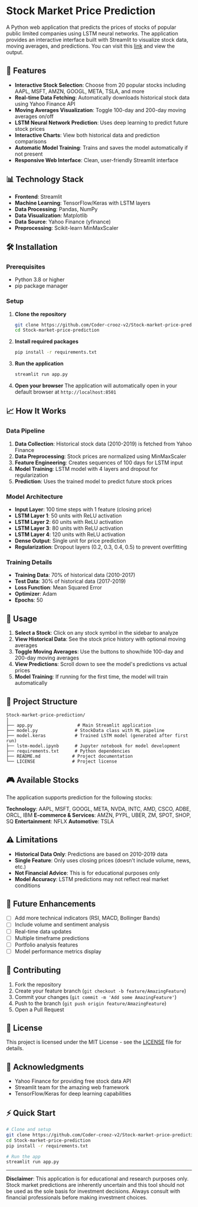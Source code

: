 # Stock Market Price Prediction

A Python web application that predicts the prices of stocks of popular public limited companies using LSTM neural networks. The application provides an interactive interface built with Streamlit to visualize stock data, moving averages, and predictions. You can visit this [link](https://stock-market-lstm.streamlit.app) and view the output.

## 🚀 Features

- **Interactive Stock Selection**: Choose from 20 popular stocks including AAPL, MSFT, AMZN, GOOGL, META, TSLA, and more
- **Real-time Data Fetching**: Automatically downloads historical stock data using Yahoo Finance API
- **Moving Averages Visualization**: Toggle 100-day and 200-day moving averages on/off
- **LSTM Neural Network Prediction**: Uses deep learning to predict future stock prices
- **Interactive Charts**: View both historical data and prediction comparisons
- **Automatic Model Training**: Trains and saves the model automatically if not present
- **Responsive Web Interface**: Clean, user-friendly Streamlit interface

## 📊 Technology Stack

- **Frontend**: Streamlit
- **Machine Learning**: TensorFlow/Keras with LSTM layers
- **Data Processing**: Pandas, NumPy
- **Data Visualization**: Matplotlib
- **Data Source**: Yahoo Finance (yfinance)
- **Preprocessing**: Scikit-learn MinMaxScaler

## 🛠️ Installation

### Prerequisites

- Python 3.8 or higher
- pip package manager

### Setup

1. **Clone the repository**

   ```bash
   git clone https://github.com/Coder-crooz-v2/Stock-market-price-prediction.git
   cd Stock-market-price-prediction
   ```

2. **Install required packages**

   ```bash
   pip install -r requirements.txt
   ```

3. **Run the application**

   ```bash
   streamlit run app.py
   ```

4. **Open your browser**
   The application will automatically open in your default browser at `http://localhost:8501`

## 📈 How It Works

### Data Pipeline

1. **Data Collection**: Historical stock data (2010-2019) is fetched from Yahoo Finance
2. **Data Preprocessing**: Stock prices are normalized using MinMaxScaler
3. **Feature Engineering**: Creates sequences of 100 days for LSTM input
4. **Model Training**: LSTM model with 4 layers and dropout for regularization
5. **Prediction**: Uses the trained model to predict future stock prices

### Model Architecture

- **Input Layer**: 100 time steps with 1 feature (closing price)
- **LSTM Layer 1**: 50 units with ReLU activation
- **LSTM Layer 2**: 60 units with ReLU activation
- **LSTM Layer 3**: 80 units with ReLU activation
- **LSTM Layer 4**: 120 units with ReLU activation
- **Dense Output**: Single unit for price prediction
- **Regularization**: Dropout layers (0.2, 0.3, 0.4, 0.5) to prevent overfitting

### Training Details

- **Training Data**: 70% of historical data (2010-2017)
- **Test Data**: 30% of historical data (2017-2019)
- **Loss Function**: Mean Squared Error
- **Optimizer**: Adam
- **Epochs**: 50

## 🎯 Usage

1. **Select a Stock**: Click on any stock symbol in the sidebar to analyze
2. **View Historical Data**: See the stock price history with optional moving averages
3. **Toggle Moving Averages**: Use the buttons to show/hide 100-day and 200-day moving averages
4. **View Predictions**: Scroll down to see the model's predictions vs actual prices
5. **Model Training**: If running for the first time, the model will train automatically

## 📂 Project Structure

```
Stock-market-price-prediction/
│
├── app.py                 # Main Streamlit application
├── model.py              # StockData class with ML pipeline
├── model.keras           # Trained LSTM model (generated after first run)
├── lstm-model.ipynb      # Jupyter notebook for model development
├── requirements.txt      # Python dependencies
├── README.md            # Project documentation
└── LICENSE              # Project license
```

## 🎮 Available Stocks

The application supports prediction for the following stocks:

**Technology**: AAPL, MSFT, GOOGL, META, NVDA, INTC, AMD, CSCO, ADBE, ORCL, IBM
**E-commerce & Services**: AMZN, PYPL, UBER, ZM, SPOT, SHOP, SQ
**Entertainment**: NFLX
**Automotive**: TSLA

## ⚠️ Limitations

- **Historical Data Only**: Predictions are based on 2010-2019 data
- **Single Feature**: Only uses closing prices (doesn't include volume, news, etc.)
- **Not Financial Advice**: This is for educational purposes only
- **Model Accuracy**: LSTM predictions may not reflect real market conditions

## 🔮 Future Enhancements

- [ ] Add more technical indicators (RSI, MACD, Bollinger Bands)
- [ ] Include volume and sentiment analysis
- [ ] Real-time data updates
- [ ] Multiple timeframe predictions
- [ ] Portfolio analysis features
- [ ] Model performance metrics display

## 🤝 Contributing

1. Fork the repository
2. Create your feature branch (`git checkout -b feature/AmazingFeature`)
3. Commit your changes (`git commit -m 'Add some AmazingFeature'`)
4. Push to the branch (`git push origin feature/AmazingFeature`)
5. Open a Pull Request

## 📄 License

This project is licensed under the MIT License - see the [LICENSE](LICENSE) file for details.

## 🙏 Acknowledgments

- Yahoo Finance for providing free stock data API
- Streamlit team for the amazing web framework
- TensorFlow/Keras for deep learning capabilities

## ⚡ Quick Start

```bash
# Clone and setup
git clone https://github.com/Coder-crooz-v2/Stock-market-price-prediction.git
cd Stock-market-price-prediction
pip install -r requirements.txt

# Run the app
streamlit run app.py
```

---

**Disclaimer**: This application is for educational and research purposes only. Stock market predictions are inherently uncertain and this tool should not be used as the sole basis for investment decisions. Always consult with financial professionals before making investment choices.

